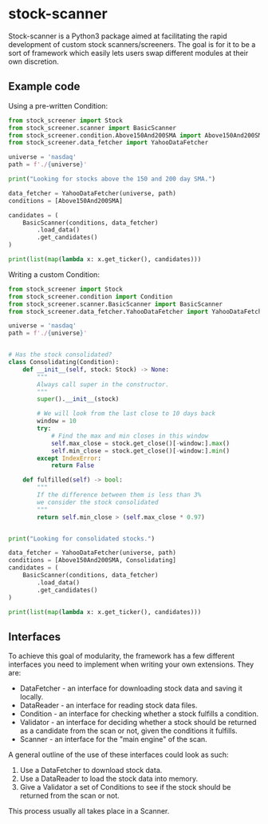 # stock-scanner
Stock-scanner is a Python3 package aimed at facilitating the rapid development of custom stock scanners/screeners. The goal is for it to be a sort of framework which easily lets users swap different modules at their own discretion.

## Example code
Using a pre-written Condition:

```python
from stock_screener import Stock
from stock_screener.scanner import BasicScanner
from stock_screener.condition.Above150And200SMA import Above150And200SMA
from stock_screener.data_fetcher import YahooDataFetcher

universe = 'nasdaq'
path = f'./{universe}'

print("Looking for stocks above the 150 and 200 day SMA.")

data_fetcher = YahooDataFetcher(universe, path)
conditions = [Above150And200SMA]

candidates = (
    BasicScanner(conditions, data_fetcher)
        .load_data()
        .get_candidates()
)

print(list(map(lambda x: x.get_ticker(), candidates)))
```
Writing a custom Condition:

```python
from stock_screener import Stock
from stock_screener.condition import Condition
from stock_screener.scanner.BasicScanner import BasicScanner
from stock_screener.data_fetcher.YahooDataFetcher import YahooDataFetcher

universe = 'nasdaq'
path = f'./{universe}'


# Has the stock consolidated?
class Consolidating(Condition):
    def __init__(self, stock: Stock) -> None:
        """
        Always call super in the constructor.
        """
        super().__init__(stock)

        # We will look from the last close to 10 days back
        window = 10
        try:
            # Find the max and min closes in this window
            self.max_close = stock.get_close()[-window:].max()
            self.min_close = stock.get_close()[-window:].min()
        except IndexError:
            return False

    def fulfilled(self) -> bool:
        """
        If the difference between them is less than 3%
        we consider the stock consolidated
        """
        return self.min_close > (self.max_close * 0.97)


print("Looking for consolidated stocks.")

data_fetcher = YahooDataFetcher(universe, path)
conditions = [Above150And200SMA, Consolidating]
candidates = (
    BasicScanner(conditions, data_fetcher)
        .load_data()
        .get_candidates()
)

print(list(map(lambda x: x.get_ticker(), candidates)))
```

## Interfaces

To achieve this goal of modularity, the framework has a few different interfaces you need to implement when writing your own extensions. They are:

- DataFetcher - an interface for downloading stock data and saving it locally.
- DataReader - an interface for reading stock data files.
- Condition - an interface for checking whether a stock fulfills a condition.
- Validator - an interface for deciding whether a stock should be returned as a candidate from the scan or not, given the conditions it fulfills.
- Scanner - an interface for the "main engine" of the scan.

A general outline of the use of these interfaces could look as such:

1. Use a DataFetcher to download stock data.
2. Use a DataReader to load the stock data into memory.
3. Give a Validator a set of Conditions to see if the stock should be returned from the scan or not.

This process usually all takes place in a Scanner.

